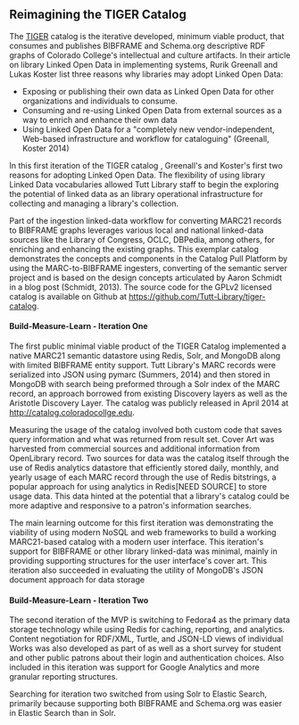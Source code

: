## Reimagining the TIGER Catalog
The [TIGER](http://catalog.coloradocollege.edu/) catalog is the iterative
developed, minimum viable product, that consumes and publishes BIBFRAME and
Schema.org descriptive RDF graphs of Colorado College's intellectual and culture
artifacts. In their article on library Linked Open Data in implementing 
systems, Rurik Greenall and Lukas Koster list three reasons why libraries may 
adopt Linked Open Data:

* Exposing or publishing their own data as Linked Open Data for other organizations and individuals to consume.
* Consuming and re-using Linked Open Data from external sources as a way to enrich and enhance their own data
* Using Linked Open Data for a "completely new vendor-independent, Web-based
infrastructure and workflow for cataloguing"
(Greenall, Koster 2014)

In this first iteration of the TIGER catalog , Greenall's and Koster's first two reasons
 for adopting Linked Open Data. The flexibility of using library Linked Data vocabularies
allowed Tutt Library staff to begin the exploring the potential of linked data as an library 
operational infrastructure for collecting and managing a library's collection. 

Part of the ingestion linked-data workflow for converting MARC21
records to BIBFRAME graphs leverages various local and national linked-data
sources like the Library of Congress, OCLC, DBPedia, among others, for enriching
and enhancing the existing graphs. This exemplar catalog demonstrates the concepts
and components in the Catalog Pull Platform by using the MARC-to-BIBFRAME
ingesters, converting  of the semantic server project and is based on the
design concepts articulated by Aaron Schmidt in a blog post (Schmidt, 2013). The
source code for the GPLv2 licensed catalog is available on Github at
<https://github.com/Tutt-Library/tiger-catalog>.

#### Build-Measure-Learn - Iteration One
The first public minimal viable product of the TIGER Catalog implemented a
native MARC21 semantic datastore using Redis, Solr, and MongoDB along with
limited BIBFRAME entity support. Tutt Library's MARC records were serialized
into JSON using pymarc (Summers, 2014) and then stored in MongoDB with search
being preformed through a Solr index of the MARC record, an approach borrowed
from existing Discovery layers as well as the Aristotle Discovery Layer. The
catalog was publicly released in April 2014 at <http://catalog.coloradocollge.edu>.


Measuring the usage of the catalog involved both custom code that saves query
information and what was returned from result set. Cover Art was harvested from
commercial sources and additional information from OpenLibrary record. Two sources
for data was the catalog itself through the use of Redis analytics datastore that
efficiently stored daily, monthly, and yearly usage of each MARC record through
the use of Redis bitstrings, a popular approach for using analytics in Redis[NEED SOURCE]
to store usage data. This data hinted at the potential that a library's catalog
could be more adaptive and responsive to a patron's information searches.

The main learning outcome for this first iteration was demonstrating the viability
of using modern NoSQL and web frameworks to build a working MARC21-based catalog
with a modern user interface. This iteration's support for BIBFRAME or other library
linked-data was minimal, mainly in providing supporting structures for the user
interface's cover art. This iteration also succeeded in evaluating the utility of
MongoDB's JSON document approach for data storage

#### Build-Measure-Learn - Iteration Two
The second iteration of the MVP is switching to Fedora4 as the primary data
storage technology while using Redis for caching, reporting, and analytics.
Content negotiation for RDF/XML, Turtle, and JSON-LD views of individual Works was
also developed as part of as well as a short survey for student and other public patrons
about their login and authentication choices. Also included in this iteration was
support for Google Analytics and more granular reporting structures.

Searching for iteration two switched from using Solr to Elastic Search, primarily
because supporting both BIBFRAME and Schema.org was easier in Elastic Search than in Solr.


